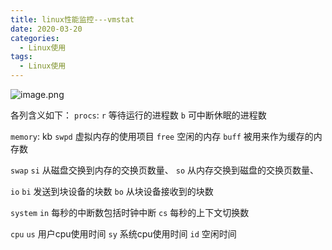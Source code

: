 ```yaml
---
title: linux性能监控---vmstat
date: 2020-03-20
categories:
  - Linux使用
tags:
  - Linux使用
---
```

![image.png](https://upload-images.jianshu.io/upload_images/14027542-63558050c585c684.png?imageMogr2/auto-orient/strip%7CimageView2/2/w/1240)

各列含义如下：
`procs`: 
`r` 等待运行的进程数
 `b` 可中断休眠的进程数

`memory`: kb
`swpd` 虚拟内存的使用项目
`free` 空闲的内存
`buff` 被用来作为缓存的内存数

`swap`
`si` 从磁盘交换到内存的交换页数量、
`so` 从内存交换到磁盘的交换页数量、

`io`
`bi` 发送到块设备的块数
`bo` 从块设备接收到的块数

`system`
`in` 每秒的中断数包括时钟中断
`cs` 每秒的上下文切换数

`cpu`
`us` 用户cpu使用时间
`sy` 系统cpu使用时间
`id` 空闲时间
